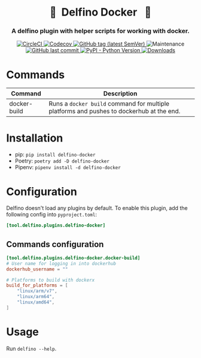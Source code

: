 <h1 align="center" style="border-bottom: none;"> 🔌&nbsp;&nbsp;Delfino Docker&nbsp;&nbsp; 🔌</h1>
<h3 align="center">A delfino plugin with helper scripts for working with docker.</h3>

<p align="center">
    <a href="https://app.circleci.com/pipelines/github/radeklat/delfino-docker?branch=main">
        <img alt="CircleCI" src="https://img.shields.io/circleci/build/github/radeklat/delfino-docker">
    </a>
    <a href="https://app.codecov.io/gh/radeklat/delfino-core/">
        <img alt="Codecov" src="https://img.shields.io/codecov/c/github/radeklat/delfino-docker">
    </a>
    <a href="https://github.com/radeklat/delfino-core/tags">
        <img alt="GitHub tag (latest SemVer)" src="https://img.shields.io/github/tag/radeklat/delfino-docker">
    </a>
    <img alt="Maintenance" src="https://img.shields.io/maintenance/yes/2022">
    <a href="https://github.com/radeklat/delfino-docker/commits/main">
        <img alt="GitHub last commit" src="https://img.shields.io/github/last-commit/radeklat/delfino-docker">
    </a>
    <a href="https://www.python.org/doc/versions/">
        <img alt="PyPI - Python Version" src="https://img.shields.io/pypi/pyversions/delfino-docker">
    </a>
    <a href="https://pypistats.org/packages/delfino-docker">
        <img alt="Downloads" src="https://img.shields.io/pypi/dm/delfino-docker">
    </a>
</p>

# Commands
  
| Command      | Description                                                                              |
|--------------|------------------------------------------------------------------------------------------|
| docker-build | Runs a `docker build` command for multiple platforms and pushes to dockerhub at the end. |

# Installation

- pip: `pip install delfino-docker`
- Poetry: `poetry add -D delfino-docker`
- Pipenv: `pipenv install -d delfino-docker`

<!-- PUT DEPENDENCIES OF INDIVIDUAL COMMANDS AS EXTRAS -->
<!--
## Optional dependencies

Each project may use different sub-set of [commands](#commands). Therefore, dependencies of all commands are optional and checked only when the command is executed.

Using `[all]` installs all the [optional dependencies](https://setuptools.pypa.io/en/latest/userguide/dependency_management.html#optional-dependencies) used by all the commands. If you want only a sub-set of those dependencies, there are finer-grained groups available:

- `demo`
-->

# Configuration

Delfino doesn't load any plugins by default. To enable this plugin, add the following config into `pyproject.toml`:

```toml
[tool.delfino.plugins.delfino-docker]

```

<!-- PLUGIN MAY NEED CONFIGURATION -->
<!--
## Plugin configuration

This plugin has several options. All the values are optional and defaults are shown below: 

```toml
[tool.delfino.plugins.delfino-docker]
# Config option description
config_option_name = "default value"
```
-->

## Commands configuration

```toml
[tool.delfino.plugins.delfino-docker.docker-build]
# User name for logging in into dockerhub
dockerhub_username = ""

# Platforms to build with dockerx
build_for_platforms = [
    "linux/arm/v7",
    "linux/arm64",
    "linux/amd64",
]
```

# Usage

Run `delfino --help`.
